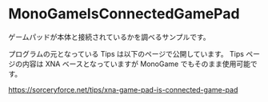 # MonoGameIsConnectedGamePad
ゲームパッドが本体と接続されているかを調べるサンプルです。

プログラムの元となっている Tips は以下のページで公開しています。
Tips ページの内容は XNA ベースとなっていますが MonoGame でもそのまま使用可能です。

https://sorceryforce.net/tips/xna-game-pad-is-connected-game-pad
